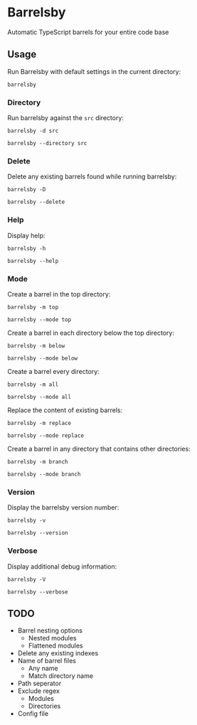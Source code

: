 # Barrelsby
Automatic TypeScript barrels for your entire code base

## Usage

Run Barrelsby with default settings in the current directory:

`barrelsby`

### Directory

Run barrelsby against the `src` directory:

`barrelsby -d src`

`barrelsby --directory src`

### Delete

Delete any existing barrels found while running barrelsby:

`barrelsby -D`

`barrelsby --delete`

### Help

Display help:

`barrelsby -h`

`barrelsby --help`

### Mode

Create a barrel in the top directory:

`barrelsby -m top`

`barrelsby --mode top`

Create a barrel in each directory below the top directory:

`barrelsby -m below`

`barrelsby --mode below`

Create a barrel every directory:

`barrelsby -m all`

`barrelsby --mode all`

Replace the content of existing barrels:

`barrelsby -m replace`

`barrelsby --mode replace`

Create a barrel in any directory that contains other directories:

`barrelsby -m branch`

`barrelsby --mode branch`

### Version

Display the barrelsby version number:

`barrelsby -v`

`barrelsby --version`

### Verbose

Display additional debug information:

`barrelsby -V`

`barrelsby --verbose`

## TODO
* Barrel nesting options
  * Nested modules
  * Flattened modules
* Delete any existing indexes
* Name of barrel files
  * Any name
  * Match directory name
* Path seperator
* Exclude regex
  * Modules
  * Directories
* Config file
